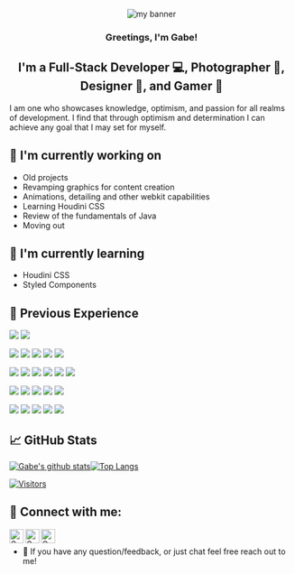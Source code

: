 <p align="center">
<img src="https://user-images.githubusercontent.com/13267272/151227782-523120d0-6ae1-4489-a762-824c97bc22df.png" alt="my banner">
</p>

<h3 align="center">
Greetings, I'm Gabe!
</h3>

<h2 align="center">
I'm a Full-Stack Developer 💻, Photographer 📸, Designer 🎨, and Gamer 👾
</h2> 

I am one who showcases knowledge, optimism, and passion for all realms of development. I find that through optimism and determination I can achieve any goal that I may set for myself.

## 🔭 I'm currently working on

- Old projects
- Revamping graphics for content creation
- Animations, detailing and other webkit capabilities
- Learning Houdini CSS
- Review of the fundamentals of Java
- Moving out

## 🌱 I'm currently learning

- Houdini CSS
- Styled Components  

## 💼 Previous Experience

![](https://img.shields.io/badge/Code-Java-007396?logo=java&logoColor=white&logoWidth=15)
![](https://img.shields.io/badge/Code-React-informational?style=flat&logo=react&color=61DAFB)
</br>

![](https://img.shields.io/badge/Server-Hibernate-59666C?logo=hibernate&logoColor=white&logoWidth=15)
![](https://img.shields.io/badge/Server-MySQL-4479A1?logo=mysql&logoColor=white&logoWidth=15)
![](https://img.shields.io/badge/Server-Access-A4373A?logo=microsoft-access&logoColor=white&logoWidth=15)
![](https://img.shields.io/badge/Server-Spring-6DB33F?logo=spring&logoColor=white&logoWidth=15)
![](https://img.shields.io/badge/Server-PosgreSQL-4169E1?logo=postgresql&logoColor=white&logoWidth=15)
</br>

![](https://img.shields.io/badge/Style-Bootstrap-informational?style=flat&logo=Bootstrap&color=7952B3)
![](https://img.shields.io/badge/Web-HTML5-E34F26?logo=html5&logoColor=white&logoWidth=15)
![](https://img.shields.io/badge/Web-CSS-1572B6?logo=css3&logoColor=white&logoWidth=15)
![](https://img.shields.io/badge/Web-TypeScript-3178C6?logo=typescript&logoColor=white&logoWidth=15)
![](https://img.shields.io/badge/Web-JavaScript-F7DF1E?logo=javascript&logoColor=white&logoWidth=15)
![](https://img.shields.io/badge/Web-Angular-DD0031?logo=angular&logoColor=white&logoWidth=15)
</br>

![](https://img.shields.io/badge/DevOps-Maven-C71A36?logo=apache-maven&logoColor=white&logoWidth=15)
![](https://img.shields.io/badge/DevOps-Docker-2496ED?logo=docker&logoColor=white&logoWidth=15)
![](https://img.shields.io/badge/DevOps-Jenkins-D24939?logo=jenkins&logoColor=white&logoWidth=15)
![](https://img.shields.io/badge/Services-Git-F05032?logo=git&logoColor=white&logoWidth=15)
![](https://img.shields.io/badge/Services-AWS-232F3E?logo=amazon-aws&logoColor=white&logoWidth=15)
</br>

![](https://img.shields.io/badge/Tools-NPM-informational?style=flat&logo=NPM&color=CB3837)
![](https://img.shields.io/badge/Tools-Heroku-informational?style=flat&logo=Heroku&color=430098)
![](https://img.shields.io/badge/Tools-MongoDB-informational?style=flat&logo=mongodb&color=47A248)
![](https://img.shields.io/badge/Tools-Git-informational?style=flat&logo=Git&color=F05032)
![](https://img.shields.io/badge/Tools-GitHub-informational?style=flat&logo=GitHub&color=181717)

## 📈 GitHub Stats


[![Gabe's github stats](https://github-readme-stats.vercel.app/api?username=goobisgabe&line_height=20&theme=noctis_minimus)](https://github.com/goobisgabe)[![Top Langs](https://github-readme-stats.vercel.app/api/top-langs/?username=goobisgabe&layout=compact&theme=noctis_minimus)](https://github.com/goobisgabe)

[![Visitors](https://visitor-badge.glitch.me/badge?page_id=GoobIsGabe.GoobIsGabe)](https://github.com/goobisgabe)

## 🤝 Connect with me:

<a href="https://www.linkedin.com/in/gabe-harper/"><img align="left" src="https://user-images.githubusercontent.com/13267272/151232731-9873f65c-efdf-48a9-9b0f-4260a16161f7.svg" alt="Gabe Harper | LinkedIn" width="25px"/></a>
<a href="https://instagram.com/goobisgabe"><img align="left" src="https://user-images.githubusercontent.com/13267272/151232824-8866235b-b4d9-4ce2-b579-fd4ee8fde146.svg" alt="Gabe Harper | Instagram" width="25px"/></a>
<a href="https://twitter.com/GoobIsGabe"><img align="left" src="https://user-images.githubusercontent.com/13267272/151232919-4b4fef40-f72f-4ebd-9be5-780e5d913e74.svg" alt="Gabe Harper | Twitter" width="25px"/></a>
</br>
- 💬 If you have any question/feedback, or just chat feel free reach out to me!


<!--
**GoobIsGabe/GoobIsGabe** is a ✨ _special_ ✨ repository because its `README.md` (this file) appears on your GitHub profile.

Here are some ideas to get you started:

- 🔭 I’m currently working on ...
- 🌱 I’m currently learning ...
- 👯 I’m looking to collaborate on ...
- 🤔 I’m looking for help with ...
- 💬 Ask me about ...
- 📫 How to reach me: ...
- 😄 Pronouns: ...
- ⚡ Fun fact: ...
-->
